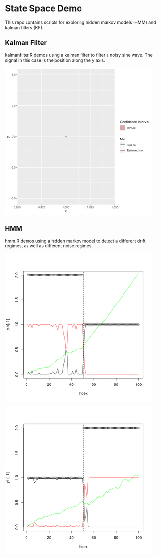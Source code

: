 # State Space Demo

This repo contains scripts for exploring hidden markov models (HMM) and kalman filters (KF).

## Kalman Filter

kalmanfilter.R demos using a kalman filter to filter a noisy sine wave. The signal in this case is the position along the y axis. 

![Kalman filter on noisy sin wave](figs/sin_kf.gif)

## HMM

hmm.R demos using a hidden markov model to detect a different drift regimes, as well as different noise regimes.

![HMM drift regime switch](figs/hmm_meanChange.png)

![HMM variance regime switch](figs/hmm_varChange.png)